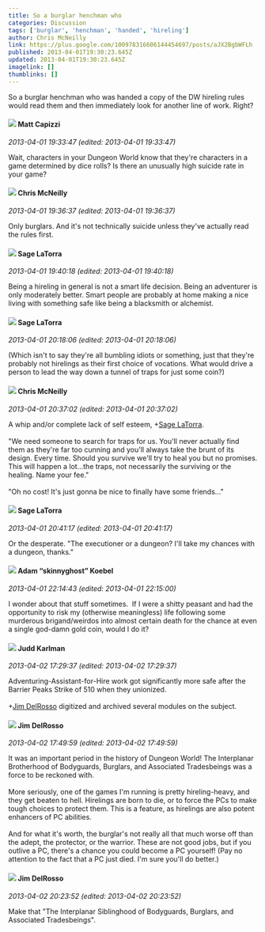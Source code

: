 ```yaml
---
title: So a burglar henchman who
categories: Discussion
tags: ['burglar', 'henchman', 'handed', 'hireling']
author: Chris McNeilly
link: https://plus.google.com/100978316606144454697/posts/aJX2BgbWFLh
published: 2013-04-01T19:30:23.645Z
updated: 2013-04-01T19:30:23.645Z
imagelink: []
thumblinks: []
---
```


So a burglar henchman who was handed a copy of the DW hireling rules would read them and then immediately look for another line of work. Right?<br />
<div id='comment z13vjxsgykyqib3ab04ce5wxmrfazt14stg0k'>
  <h4><img src='{{site.baseurl}}//images/avatars/105178354091874464690_photo.jpg'> Matt Capizzi</h4>
      <p><cite>2013-04-01 19:33:47 (edited: 2013-04-01 19:33:47)</cite></p>
        <p>Wait, characters in your Dungeon World know that they&#39;re characters in a game determined by dice rolls? Is there an unusually high suicide rate in your game?</p>
</div>
        

<div id='comment z13vjxsgykyqib3ab04ce5wxmrfazt14stg0k'>
  <h4><img src='{{site.baseurl}}//images/avatars/100978316606144454697_photo.jpg'> Chris McNeilly</h4>
      <p><cite>2013-04-01 19:36:37 (edited: 2013-04-01 19:36:37)</cite></p>
        <p>Only burglars. And it&#39;s not technically suicide unless they&#39;ve actually read the rules first.</p>
</div>
        

<div id='comment z13vjxsgykyqib3ab04ce5wxmrfazt14stg0k'>
  <h4><img src='{{site.baseurl}}//images/avatars/117415966179711277938_photo.jpg'> Sage LaTorra</h4>
      <p><cite>2013-04-01 19:40:18 (edited: 2013-04-01 19:40:18)</cite></p>
        <p>Being a hireling in general is not a smart life decision. Being an adventurer is only moderately better. Smart people are probably at home making a nice living with something safe like being a blacksmith or alchemist.</p>
</div>
        

<div id='comment z13vjxsgykyqib3ab04ce5wxmrfazt14stg0k'>
  <h4><img src='{{site.baseurl}}//images/avatars/117415966179711277938_photo.jpg'> Sage LaTorra</h4>
      <p><cite>2013-04-01 20:18:06 (edited: 2013-04-01 20:18:06)</cite></p>
        <p>(Which isn&#39;t to say they&#39;re all bumbling idiots or something, just that they&#39;re probably not hirelings as their first choice of vocations. What would drive a person to lead the way down a tunnel of traps for just some coin?)</p>
</div>
        

<div id='comment z13vjxsgykyqib3ab04ce5wxmrfazt14stg0k'>
  <h4><img src='{{site.baseurl}}//images/avatars/100978316606144454697_photo.jpg'> Chris McNeilly</h4>
      <p><cite>2013-04-01 20:37:02 (edited: 2013-04-01 20:37:02)</cite></p>
        <p>A whip and/or complete lack of self esteem, <span class="proflinkWrapper"><span class="proflinkPrefix">+</span><a class="proflink" href="https://plus.google.com/117415966179711277938" oid="117415966179711277938">Sage LaTorra</a></span>.<br /><br />&quot;We need someone to search for traps for us. You&#39;ll never actually find them as they&#39;re far too cunning and you&#39;ll always take the brunt of its design. Every time. Should you survive we&#39;ll try to heal you but no promises. This will happen a lot...the traps, not necessarily the surviving or the healing. Name your fee.&quot;<br /><br />&quot;Oh no cost! It&#39;s just gonna be nice to finally have some friends...&quot;</p>
</div>
        

<div id='comment z13vjxsgykyqib3ab04ce5wxmrfazt14stg0k'>
  <h4><img src='{{site.baseurl}}//images/avatars/117415966179711277938_photo.jpg'> Sage LaTorra</h4>
      <p><cite>2013-04-01 20:41:17 (edited: 2013-04-01 20:41:17)</cite></p>
        <p>Or the desperate. &quot;The executioner or a dungeon? I&#39;ll take my chances with a dungeon, thanks.&quot;</p>
</div>
        

<div id='comment z13vjxsgykyqib3ab04ce5wxmrfazt14stg0k'>
  <h4><img src='{{site.baseurl}}//images/avatars/112484087750169360510_photo.jpg'> Adam “skinnyghost” Koebel</h4>
      <p><cite>2013-04-01 22:14:43 (edited: 2013-04-01 22:15:00)</cite></p>
        <p>I wonder about that stuff sometimes.  If I were a shitty peasant and had the opportunity to risk my (otherwise meaningless) life following some murderous brigand/weirdos into almost certain death for the chance at even a single god-damn gold coin, would I do it?</p>
</div>
        

<div id='comment z13vjxsgykyqib3ab04ce5wxmrfazt14stg0k'>
  <h4><img src='{{site.baseurl}}//images/avatars/115387740151103410877_photo.jpg'> Judd Karlman</h4>
      <p><cite>2013-04-02 17:29:37 (edited: 2013-04-02 17:29:37)</cite></p>
        <p>Adventuring-Assistant-for-Hire work got significantly more safe after the Barrier Peaks Strike of 510 when they unionized.<br /><br /><span class="proflinkWrapper"><span class="proflinkPrefix">+</span><a class="proflink" href="https://plus.google.com/105054183593551915790" oid="105054183593551915790">Jim DelRosso</a></span> digitized and archived several modules on the subject.</p>
</div>
        

<div id='comment z13vjxsgykyqib3ab04ce5wxmrfazt14stg0k'>
  <h4><img src='{{site.baseurl}}//images/avatars/105054183593551915790_photo.jpg'> Jim DelRosso</h4>
      <p><cite>2013-04-02 17:49:59 (edited: 2013-04-02 17:49:59)</cite></p>
        <p>It was an important period in the history of Dungeon World! The Interplanar Brotherhood of Bodyguards, Burglars, and Associated Tradesbeings was a force to be reckoned with.<br /><br />More seriously, one of the games I&#39;m running is pretty hireling-heavy, and they get beaten to hell. Hirelings are born to die, or to force the PCs to make tough choices to protect them. This is a feature, as hirelings are also potent enhancers of PC abilities.<br /><br />And for what it&#39;s worth, the burglar&#39;s not really all that much worse off than the adept, the protector, or the warrior. These are not good jobs, but if you outlive a PC, there&#39;s a chance you could become a PC yourself! (Pay no attention to the fact that a PC just died. I&#39;m sure you&#39;ll do better.)</p>
</div>
        

<div id='comment z13vjxsgykyqib3ab04ce5wxmrfazt14stg0k'>
  <h4><img src='{{site.baseurl}}//images/avatars/105054183593551915790_photo.jpg'> Jim DelRosso</h4>
      <p><cite>2013-04-02 20:23:52 (edited: 2013-04-02 20:23:52)</cite></p>
        <p>Make that &quot;The Interplanar Siblinghood of Bodyguards, Burglars, and Associated Tradesbeings&quot;.</p>
</div>
        
